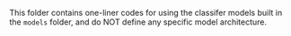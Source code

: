 This folder contains one-liner codes for using the classifer models built in the ``models`` folder, and do NOT define any specific model architecture.
